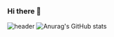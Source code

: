 ### Hi there 👋

<!--
**201580ag/201580ag** is a ✨ _special_ ✨ repository because its `README.md` (this file) appears on your GitHub profile.

Here are some ideas to get you started:

- 🔭 I am learning.
- 🌱 c#, c++, python, ...
- 👯 I’m looking to collaborate on ...
- 🤔 I’m looking for help with ...
- 💬 Ask me about ...
- 📫 ROSTMI#3770
- 😄 Pronouns: ...
- ⚡ Fun fact: ...
-->
![header](https://capsule-render.vercel.app/api?type=waving&color=0:EEFF00,100:a82da8&height=300&section=header&text=WELCOME%20201580ag&fontSize=40)
![Anurag's GitHub stats](https://github-readme-stats.vercel.app/api?username=201580ag&show_icons=true&theme=great-gatsby)
